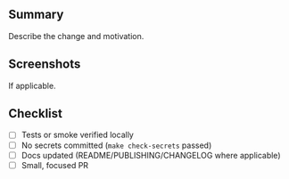## Summary

Describe the change and motivation.

## Screenshots

If applicable.

## Checklist

- [ ] Tests or smoke verified locally
- [ ] No secrets committed (`make check-secrets` passed)
- [ ] Docs updated (README/PUBLISHING/CHANGELOG where applicable)
- [ ] Small, focused PR
